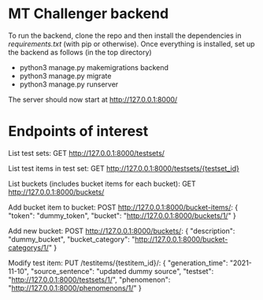 # MT Challenger backend

To run the backend, clone the repo and then  install the dependencies in _requirements.txt_ (with pip or otherwise). Once everything is installed, set up the backend as follows (in the top directory)
- python3 manage.py makemigrations backend
- python3 manage.py migrate
- python3 manage.py runserver

The server should now start at http://127.0.0.1:8000/

# Endpoints of interest
List test sets: GET http://127.0.0.1:8000/testsets/

List test items in test set: GET http://127.0.0.1:8000/testsets/{testset_id}

List buckets (includes bucket items for each bucket): GET http://127.0.0.1:8000/buckets/

Add bucket item to bucket: POST http://127.0.0.1:8000/bucket-items/:
  {
    "token": "dummy_token",
    "bucket": "http://127.0.0.1:8000/buckets/1/"
  }
 
Add new bucket: POST http://127.0.0.1:8000/buckets/:
  {
    "description": "dummy_bucket",
    "bucket_category": "http://127.0.0.1:8000/bucket-categorys/1/"
}

Modify test item: PUT /testitems/{testitem_id}/:
  {
    "generation_time": "2021-11-10",
    "source_sentence": "updated dummy source",
    "testset": "http://127.0.0.1:8000/testsets/1/",
    "phenomenon": "http://127.0.0.1:8000/phenomenons/1/"
  }

